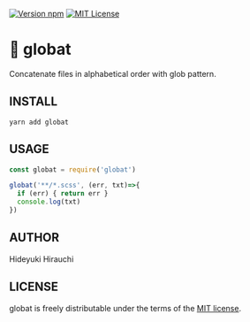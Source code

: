 [![Version npm](https://img.shields.io/npm/v/globat.svg?style=flat-square)](https://www.npmjs.com/package/globat)
[![MIT License][license-image]][license-url]

# 🦇 globat
Concatenate files in alphabetical order with glob pattern.

## INSTALL
```
yarn add globat
```

## USAGE
```js
const globat = require('globat')

globat('**/*.scss', (err, txt)=>{
  if (err) { return err }
  console.log(txt)
})

```

## AUTHOR
Hideyuki Hirauchi

## LICENSE
globat is freely distributable under the terms of the [MIT license][license-url].

[license-image]: http://img.shields.io/badge/license-MIT-blue.svg?style=flat
[license-url]: LICENSE
